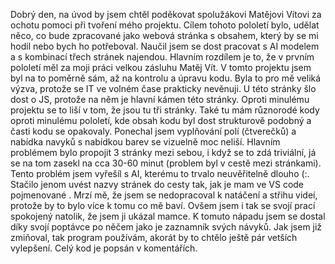 Dobrý den, na úvod by jsem chtěl poděkovat spolužákovi Matějovi Vítovi za ochotu pomoci při tvoření mého projektu. 
Cílem tohoto pololetí bylo, udělat něco, co bude zpracované jako webová stránka s obsahem, který by se mi hodil nebo bych ho potřeboval. Naučil jsem se dost pracovat s AI modelem a s kombinací třech stránek najendou. Hlavním rozdílem je to, že v prvním pololetí měl za moji práci velkou zásluhu Matěj Vít. V tomto projektu jsem byl na to poměrně sám, až na kontrolu a úpravu kodu. Byla to pro mě veliká výzva, protože se IT ve volném čase prakticky nevěnuji. U této stránky šlo dost o JS, protože na něm je hlavní kámen této stránky. Oproti minulému projektu se to liší v tom, že jsou tu tři stránky. Také tu mám různorodé kody oproti minulému pololetí, kde obsah kodu byl dost strukturově podobný a časti kodu se opakovaly. Ponechal jsem vyplňování polí (čtverečků) a nabídka navyků s nabídkou barev se vizuelně moc neliší. Hlavním problémem bylo propojit 3 stránky mezi sebou, i když se to zdá triviální, já se na tom zasekl na cca 30-60 minut (problem byl v cestě mezi stránkami). Tento problém jsem vyřešíl s AI, kterému to trvalo neuvěřitelně dlouho (:. Stačilo jenom uvést nazvy stránek do cesty tak, jak je mam ve VS code pojmenované . Mrzí mě, že jsem se nedopracoval k natáčení a střihu videí, protože by to bylo více k tomu co mě baví. Ovšem jsem i tak se svojí prací spokojený natolik, že jsem ji ukázal mamce. 
K tomuto nápadu jsem se dostal díky svojí poptávce po něčem jako je zaznamník svých návyků. Jak jsem již zmiňoval, tak program používám, akorát by to chtělo ještě pár vetších vylepšení. 
Celý kod je popsán v komentářích.

